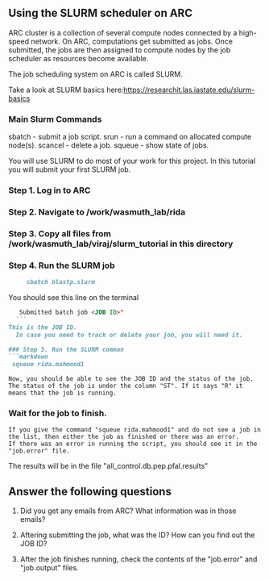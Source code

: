 ## Using the SLURM scheduler on ARC

ARC cluster is a collection of several compute nodes connected by a high-speed network. On ARC, computations get submitted as jobs. Once submitted, the jobs are then assigned to compute nodes by the job scheduler as resources become available.

The job scheduling system on ARC is called SLURM.

Take a look at SLURM basics here:https://researchit.las.iastate.edu/slurm-basics

### Main Slurm Commands
sbatch - submit a job script.
srun - run a command on allocated compute node(s).
scancel - delete a job.
squeue - show state of jobs.

You will use SLURM to do most of your work for this project. 
In this tutorial you will  submit your first SLURM job.

### Step 1. Log in to ARC

### Step 2. Navigate to /work/wasmuth_lab/rida

### Step 3. Copy all files from /work/wasmuth_lab/viraj/slurm_tutorial in this directory

### Step 4. Run the SLURM job 
```markdown
	 sbatch blastp.slurm
```

You should see this line on the terminal 
  ```markdown
     Submitted batch job <JOB ID>"
	```  
  This is the JOB ID.
	In case you need to track or delete your job, you will need it.

### Step 5. Run the SLURM comman
```markdown
   squeue rida.mahmood1	
```
	Now, you should be able to see the JOB ID and the status of the job.
	The status of the job is under the column "ST". If it says "R" it means that the job is running.
	
### Wait for the job to finish.

	If you give the command "squeue rida.mahmood1" and do not see a job in the list, then either the job as finished or there was an error.
	If there was an error in running the script, you should see it in the "job.error" file.

The results will be in the file "all_control.db.pep.pfal.results"

Answer the following questions
------------------------------
1. Did you get any emails from ARC? 
   What information was in those emails?

2. Aftering submitting the job, what was the ID?
   How can you find out the JOB ID?

3. After the job finishes running, check the contents of the "job.error" and "job.output" files.

